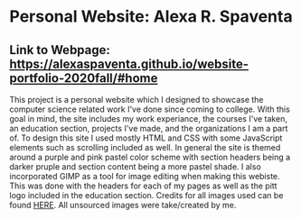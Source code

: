 # Personal Website: Alexa R. Spaventa  
## Link to Webpage: https://alexaspaventa.github.io/website-portfolio-2020fall/#home

This project is a personal website which I designed to showcase the computer science related work I've done since coming to college. With this goal in mind, the site includes my work experiance, the courses I've taken, an education section, projects I've made, and the organizations I am a part of. To design this site I used mostly HTML and CSS with some JavaScript elements such as scrolling included as well. In general the site is themed around a purple and pink pastel color scheme with section headers being a darker pruple and section content being a more pastel shade. I also incorporated GIMP as a tool for image editing when making this webiste. This was done with the headers for each of my pages as well as the pitt logo included in the education section. Credits for all images used can be found 
<a href="https://github.com/AlexaSpaventa/website-portfolio-2020fall/blob/master/CREDITS.md"> HERE</a>. All unsourced images were take/created by me. 
